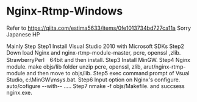 # Nginx-Rtmp-Windows
Refer to <https://qiita.com/estima5633/items/0fe1013734bd727ca11a>  Sorry Japanese HP

Mainly Step
Step1 Install Visual Studio 2010 with Microsoft SDKs
Step2 Down load
      Nginx and nginx-rtmp-module-master, pcre, openssl ,zlib.
      StrawberryPerl　64bit and then install.
Step3 Install MinGW.
Step4 Nginx module. make objs/lib folder
      unzip pcre, openssl, zlib, arut/nginx-rtmp-module and then move to objs/lib.
Step5 exec command prompt of Vsual Studio, c:\MinGW\msys.bat.
Step6 Input option on Nginx's configure.
        auto/cofigure --with-- .....
Step7 nmake -f objs/Makefile. and succsess nginx.exe.
